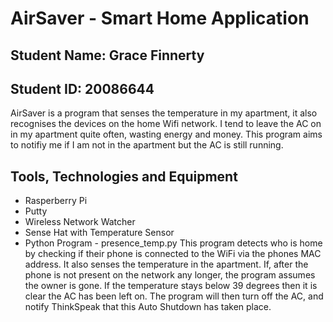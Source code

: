 # AirSaver - Smart Home Application

## Student Name: Grace Finnerty    
## Student ID: 20086644

AirSaver is a program that senses the temperature in my apartment, it also recognises the devices on the home Wifi network. 
I tend to leave the AC on in my apartment quite often, wasting energy and money. This program aims to notifiy me if I am not in the apartment but the AC is still running. 

## Tools, Technologies and Equipment

* Rasperberry Pi 
* Putty
* Wireless Network Watcher
* Sense Hat with Temperature Sensor
* Python Program - presence_temp.py 
This program detects who is home by checking if their phone is connected to the WiFi via the phones MAC address. 
It also senses the temperature in the apartment. If, after the phone is not present on the network any longer, the program assumes the owner is gone. If the temperature stays below 39 degrees then it is clear the AC has been left on. The program will then turn off the AC, and notify ThinkSpeak that this Auto Shutdown has taken place.
